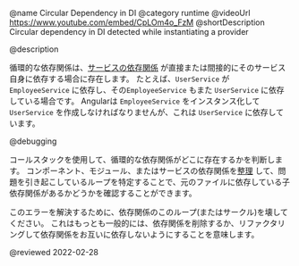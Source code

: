 @name Circular Dependency in DI
@category runtime
@videoUrl https://www.youtube.com/embed/CpLOm4o_FzM
@shortDescription Circular dependency in DI detected while instantiating a provider

@description

循環的な依存関係は、[サービスの依存関係](guide/hierarchical-dependency-injection) が直接または間接的にそのサービス自身に依存する場合に存在します。
たとえば、`UserService` が `EmployeeService` に依存し、その`EmployeeService` もまた `UserService` に依存している場合です。
Angularは `EmployeeService` をインスタンス化して `UserService` を作成しなければなりませんが、これは `UserService` に依存しています。

@debugging

コールスタックを使用して、循環的な依存関係がどこに存在するかを判断します。
コンポーネント、モジュール、またはサービスの依存関係を[整理](guide/dependency-injection-in-action) して、問題を引き起こしているループを特定することで、元のファイルに依存している子依存関係があるかどうかを確認することができます。

このエラーを解決するために、依存関係のこのループ(またはサークル)を壊してください。
これはもっとも一般的には、依存関係を削除するか、リファクタリングして依存関係をお互いに依存しないようにすることを意味します。

<!-- links -->

<!-- external links -->

<!-- end links -->

@reviewed 2022-02-28

